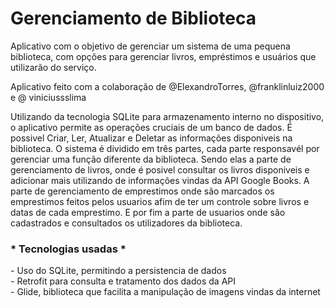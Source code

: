 # Gerenciamento de Biblioteca

<p>
  Aplicativo com o objetivo de gerenciar um sistema de uma pequena biblioteca, com
opções para gerenciar livros, empréstimos e usuários que utilizarão do serviço.
</p>

<p>
Aplicativo feito com a colaboração de @ElexandroTorres, @franklinluiz2000 e @
viniciussslima
</p>
  
Utilizando da tecnologia SQLite para armazenamento interno no dispositivo, o aplicativo permite as operações cruciais de um banco de dados. É possivel Criar, Ler, Atualizar e Deletar as informações disponiveis na biblioteca. O sistema é dividido em três partes, cada parte responsavél por gerenciar uma função diferente da biblioteca. Sendo elas a parte de gerenciamento de livros, onde é posivel consultar os livros disponiveis e adicionar mais utilizando de informações vindas da API Google Books. A parte de gerenciamento de emprestimos onde são marcados os emprestimos feitos pelos usuarios afim de ter um controle sobre livros e datas de cada emprestimo. E por fim a parte de usuarios onde são cadastrados e consultados os utilizadores da biblioteca.


### * Tecnologias usadas *

<p>
 - Uso do SQLite, permitindo a persistencia de dados <br>
 - Retrofit para consulta e tratamento dos dados da API <br>
 - Glide, biblioteca que facilita a manipulação de imagens vindas da internet<br>
</p>
